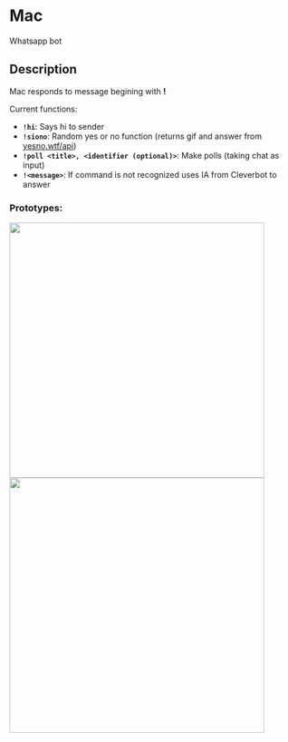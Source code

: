 # Mac
Whatsapp bot

## Description
Mac responds to message begining with **!**

Current functions:
+ **`!hi`**: Says hi to sender
+ **`!siono`**: Random yes or no function (returns gif and answer from [yesno.wtf/api](https://yesno.wtf/api/))
+ **`!poll <title>, <identifier (optional)>`**: Make polls (taking chat as input)
+ **`!<message>`**: If command is not recognized uses IA from Cleverbot to answer


### Prototypes:
<img src="http://i.imgur.com/vp7vXMJ.png" height="450" />
<img src="http://i.imgur.com/USQ7Mws.png" height="450" />
